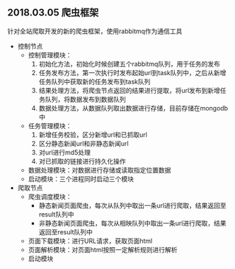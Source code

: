 ## 2018.03.05 爬虫框架

针对全站爬取开发的新的爬虫框架，使用rabbitmq作为通信工具

- 控制节点
	- 控制管理模块：
		1. 初始化方法，初始化时候创建五个rabbitmq队列，用于任务的发布 
		2. 任务发布方法，第一次执行时发布起始url到task队列中，之后从新增任务队列中获取新的任务发布到task队列 
		3. 结果处理方法，将爬虫节点返回的结果进行提取，将url发布到新增任务队列，将数据发布到数据队列 
		4. 数据处理方法，从数据队列取出数据进行存储，目前存储在mongodb中
	- 任务管理模块：
		1. 新增任务校验，区分新增url和已抓取url
		2. 区分静态新闻url和非静态新闻url
		3. 对url进行md5处理
		4. 对已抓取的链接进行持久化操作
	- 数据处理模块：对数据进行存储或读取指定位置数据
	- 启动模块：三个进程同时启动三个模块
- 爬取节点
	- 爬虫调度模块：
		- 静态新闻页面爬虫，每次从队列中取出一条url进行爬取，结果返回至result队列中
		- 非静态新闻页面爬虫，每次从相映队列中取出一条url进行爬取，结果返回至result队列中
	- 页面下载模块：进行URL请求，获取页面html
	- 页面解析模块：对页面html按照一定解析规则进行解析
	- 启动模块